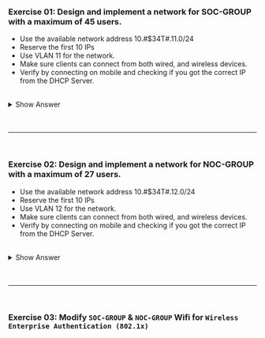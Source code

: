 
<!-- Monitor Number = #$34T# -->

### Exercise 01: Design and implement a network for SOC-GROUP with a maximum of 45 users.
- Use the available network address 10.#$34T#.11.0/24  
- Reserve the first 10 IPs  
- Use VLAN 11 for the network.  
- Make sure clients can connect from both wired, and wireless devices.  
- Verify by connecting on mobile and checking if you got the correct IP from the DHCP Server.  

<br>

<details>
<summary>Show Answer</summary>

C: 45 users = 6 bits  
S: 32 - 6 = /26 (4th, 64i)  
I:  
  - 10.#$34T#.11.0 255.255.255.192  
  - 10.#$34T#.11.64 255.255.255.192   

<br>

__NETWORK ADDRESS: `10.#$34T#.11.0 255.255.255.192`__  

<br>

~~~
!@CoreBABA
conf t
 vlan 11
  name SOC-GROUP
  exit
 int vlan 11
  description SOC-GROUP
  ip add 10.#$34T#.11.4 255.255.255.192
  ip ospf 1 area 0
  no shut
 !
 ip dhcp excluded-address 10.#$34T#.11.1 10.#$34T#.11.10
 ip dhcp pool SOC-GROUP
  network 10.#$34T#.11.0 255.255.255.192
  default-router 10.#$34T#.11.4
  domain-name SOC-GROUP.COM
  dns-server 10.#$34T#.1.10
  end
~~~
	
</details>

<br>
<br>

---
&nbsp;

### Exercise 02: Design and implement a network for NOC-GROUP with a maximum of 27 users.
- Use the available network address 10.#$34T#.12.0/24  
- Reserve the first 10 IPs  
- Use VLAN 12 for the network.  
- Make sure clients can connect from both wired, and wireless devices.  
- Verify by connecting on mobile and checking if you got the correct IP from the DHCP Server.  

<br>

<details>
<summary>Show Answer</summary>

C: 27 users = 5 bits  
S: 32 - 5 = /27 (4th, 32i)  
I:  
  - 10.#$34T#.12.0 255.255.255.224  
  - 10.#$34T#.12.32 255.255.255.224  

<br>

__NETWORK ADDRESS: `10.#$34T#.12.0 255.255.255.224`__  

<br>

~~~
!@CoreBABA
conf t
 vlan 11
  name NOC-GROUP
  exit
 int vlan 11
  description NOC-GROUP
  ip add 10.#$34T#.12.4 255.255.255.224
  ip ospf 1 area 0
  no shut
 !
 ip dhcp excluded-address 10.#$34T#.12.1 10.#$34T#.12.10
 ip dhcp pool NOC-GROUP
  network 10.#$34T#.12.0 255.255.255.224
  default-router 10.#$34T#.12.4
  domain-name NOC-GROUP.COM
  dns-server 10.#$34T#.1.10
  end
~~~
	
</details>

<br>
<br>

---
&nbsp;

### Exercise 03: Modify `SOC-GROUP` & `NOC-GROUP` Wifi for `Wireless Enterprise Authentication (802.1x)`







